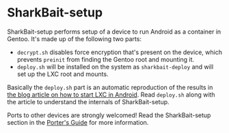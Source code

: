 # SharkBait-setup

SharkBait-setup performs setup of a device to run Android as a container in Gentoo.  It's made up of the following two parts:

  * `decrypt.sh` disables force encryption that's present on the device, which prevents `preinit` from finding the Gentoo root and mounting it.
  * `deploy.sh` will be installed on the system as `sharkbait-deploy` and will set up the LXC root and mounts.
  
Basically the `deploy.sh` part is an automatic reproduction of the results in [the blog article on how to start LXC in Android](https://jsteward.moe/starting-android-in-lxc.html).  Read `deploy.sh` along with the article to understand the internals of SharkBait-setup.

Ports to other devices are strongly welcomed!  Read the SharkBait-setup section in the [Porter's Guide](https://jsteward.moe/sharkbait-porters-guide.html) for more information.
